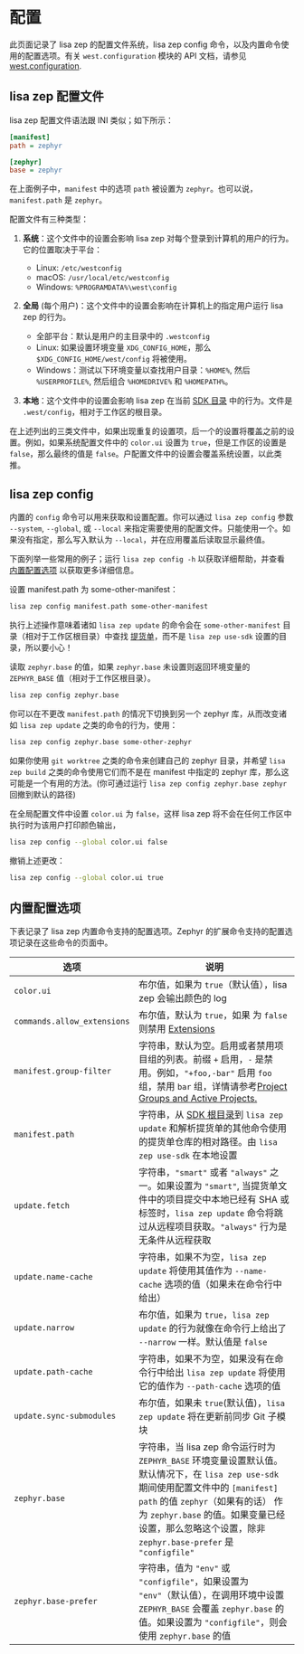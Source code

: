 # 配置

此页面记录了 lisa zep 的配置文件系统，lisa zep config 命令，以及内置命令使用的配置选项。有关 `west.configuration` 模块的 API 文档，请参见 [west.configuration](https://docs.zephyrproject.org/latest/develop/west/west-apis.html#west-apis-configuration).

## lisa zep 配置文件

lisa zep 配置文件语法跟 INI 类似；如下所示：

```INI
[manifest]
path = zephyr

[zephyr]
base = zephyr
```

在上面例子中，`manifest` 中的选项 `path` 被设置为 `zephyr`。也可以说，`manifest.path` 是 `zephyr`。

配置文件有三种类型：

1. **系统**：这个文件中的设置会影响 lisa zep 对每个登录到计算机的用户的行为。它的位置取决于平台：

    - Linux: `/etc/westconfig`
    - macOS: `/usr/local/etc/westconfig`
    - Windows: `%PROGRAMDATA%\west\config`

2. **全局** (每个用户)：这个文件中的设置会影响在计算机上的指定用户运行 lisa zep 的行为。

    - 全部平台：默认是用户的主目录中的 `.westconfig`
    - Linux: 如果设置环境变量 `XDG_CONFIG_HOME`，那么 `$XDG_CONFIG_HOME/west/config` 将被使用。
    - Windows：测试以下环境变量以查找用户目录：`%HOME%`, 然后 `%USERPROFILE%`, 然后组合 `%HOMEDRIVE%` 和 `%HOMEPATH%`。

3. **本地**：这个文件中的设置会影响 lisa zep 在当前 [SDK 目录](https://docs.zephyrproject.org/latest/glossary.html#term-west-workspace) 中的行为。文件是 `.west/config`，相对于工作区的根目录。
  
在上述列出的三类文件中，如果出现重复的设置项，后一个的设置将覆盖之前的设置。例如，如果系统配置文件中的 `color.ui` 设置为 `true`，但是工作区的设置是 `false`，那么最终的值是 `false`。户配置文件中的设置会覆盖系统设置，以此类推。

## lisa zep config

内置的 `config` 命令可以用来获取和设置配置。你可以通过 `lisa zep config` 参数 `--system`, `--global`, 或 `--local` 来指定需要使用的配置文件。只能使用一个。如果没有指定，那么写入默认为 `--local`，并在应用覆盖后读取显示最终值。

下面列举一些常用的例子；运行 `lisa zep config -h` 以获取详细帮助，并查看 [内置配置选项](https://docs.zephyrproject.org/latest/develop/west/config.html#west-config-index) 以获取更多详细信息。

设置 manifest.path 为 some-other-manifest：

```bash
lisa zep config manifest.path some-other-manifest
```
执行上述操作意味着诸如 `lisa zep update` 的命令会在 `some-other-manifest` 目录（相对于工作区根目录）中查找 [提货单](https://docs.zephyrproject.org/latest/glossary.html#term-west-manifest)，而不是 `lisa zep use-sdk` 设置的目录，所以要小心！

读取 `zephyr.base` 的值，如果 `zephyr.base` 未设置则返回环境变量的 `ZEPHYR_BASE` 值（相对于工作区根目录）。

```bash
lisa zep config zephyr.base
```

你可以在不更改 `manifest.path` 的情况下切换到另一个 zephyr 库，从而改变诸如 `lisa zep update` 之类的命令的行为，使用：


```bash
lisa zep config zephyr.base some-other-zephyr
```

如果你使用 `git worktree` 之类的命令来创建自己的 zephyr 目录，并希望 `lisa zep build` 之类的命令使用它们而不是在 manifest 中指定的 zephyr 库，那么这可能是一个有用的方法。(你可通过运行 `lisa zep config zephyr.base zephyr` 回撤到默认的路径)

在全局配置文件中设置 `color.ui` 为 `false`，这样 lisa zep 将不会在任何工作区中执行时为该用户打印颜色输出，

```bash
lisa zep config --global color.ui false
```

撤销上述更改：

```bash
lisa zep config --global color.ui true
```

## 内置配置选项

下表记录了 lisa zep 内置命令支持的配置选项。Zephyr 的扩展命令支持的配置选项记录在这些命令的页面中。

| 选项 | 说明 |
| ---- | ---- |
| `color.ui` | 布尔值，如果为 `true`（默认值），lisa zep 会输出颜色的 log |
| `commands.allow_extensions` | 布尔值，默认为 `true`，如果 为 `false` 则禁用 [Extensions](https://docs.zephyrproject.org/latest/develop/west/extensions.html#west-extensions)  |
| `manifest.group-filter` | 字符串，默认为空。启用或者禁用项目组的列表。前缀 `+` 启用，`-` 是禁用。例如，`"+foo,-bar"` 启用 `foo` 组，禁用 `bar` 组，详情请参考[Project Groups and Active Projects.](https://docs.zephyrproject.org/latest/develop/west/manifest.html#west-manifest-groups) |
| `manifest.path` | 字符串，从 [SDK 根目录](https://docs.zephyrproject.org/latest/glossary.html#term-west-workspace)到 `lisa zep update` 和解析提货单的其他命令使用的提货单仓库的相对路径。由 `lisa zep use-sdk` 在本地设置 |
| `update.fetch` | 字符串，`"smart"` 或者 `"always"` 之一。如果设置为 `"smart"`, 当提货单文件中的项目提交中本地已经有 SHA 或标签时，`lisa zep update` 命令将跳过从远程项目获取。`"always"` 行为是无条件从远程获取 |
| `update.name-cache` | 字符串，如果不为空，`lisa zep update` 将使用其值作为 `--name-cache` 选项的值（如果未在命令行中给出）|
| `update.narrow` | 布尔值，如果为 `true`，`lisa zep update` 的行为就像在命令行上给出了 `--narrow` 一样。默认值是 `false` |
| `update.path-cache` | 字符串，如果不为空，如果没有在命令行中给出 `lisa zep update` 将使用它的值作为 `--path-cache` 选项的值 |
| `update.sync-submodules` | 布尔值，如果未 `true`(默认值)，`lisa zep update` 将在更新前同步 Git 子模块 |
| `zephyr.base` | 字符串，当 lisa zep 命令运行时为 `ZEPHYR_BASE` 环境变量设置默认值。默认情况下，在 `lisa zep use-sdk` 期间使用配置文件中的 `[manifest]` `path` 的值 `zephyr`（如果有的话） 作为 `zephyr.base` 的值。如果变量已经设置，那么忽略这个设置，除非 `zephyr.base-prefer` 是 `"configfile"` |
| `zephyr.base-prefer` | 字符串，值为 `"env"` 或 `"configfile"`，如果设置为 `"env"`（默认值），在调用环境中设置 `ZEPHYR_BASE` 会覆盖 `zephyr.base` 的值。如果设置为 `"configfile"`，则会使用 `zephyr.base` 的值 |